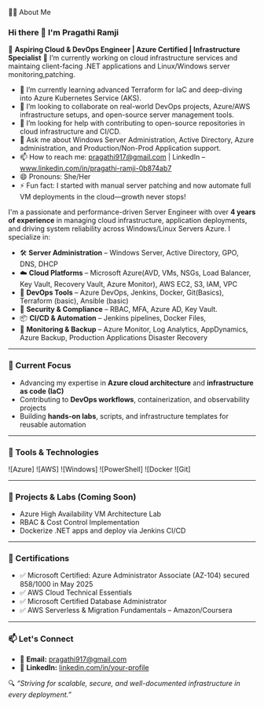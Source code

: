  🙋‍♀️ About Me
### Hi there 👋 I'm Pragathi Ramji

🚀 **Aspiring Cloud & DevOps Engineer | Azure Certified | Infrastructure Specialist**
🔭 I’m currently working on cloud infrastructure services and maintaing client-facing .NET applications and Linux/Windows server monitoring,patching.
- 🌱 I’m currently learning advanced Terraform for IaC and deep-diving into Azure Kubernetes Service (AKS).
- 👯 I’m looking to collaborate on real-world DevOps projects, Azure/AWS infrastructure setups, and open-source server management tools.
- 🤔 I’m looking for help with contributing to open-source repositories in cloud infrastructure and CI/CD.
- 💬 Ask me about Windows Server Administration, Active Directory, Azure administration, and Production/Non-Prod Application support.
- 📫 How to reach me: pragathi917@gmail.com | LinkedIn – www.linkedin.com/in/pragathi-ramji-0b874ab7
- 😄 Pronouns: She/Her
- ⚡ Fun fact: I started with manual server patching and now automate full VM deployments in the cloud—growth never stops!

I'm a passionate and performance-driven Server Engineer with over **4 years of experience** in managing cloud infrastructure, application deployments, and driving system reliability across Windows/Linux Servers Azure. 
I specialize in:

- 🛠️ **Server Administration** – Windows Server, Active Directory, GPO, DNS, DHCP
- ☁️ **Cloud Platforms** – Microsoft Azure(AVD, VMs, NSGs, Load Balancer, Key Vault, Recovery Vault, Azure Monitor), AWS EC2, S3, IAM, VPC
- 🔧 **DevOps Tools** – Azure DevOps, Jenkins, Docker, Git(Basics), Terraform (basic), Ansible (basic)
- 🔐 **Security & Compliance** – RBAC, MFA, Azure AD, Key Vault.
- 📦 **CI/CD & Automation** – Jenkins pipelines, Docker Files, 
- 🧩 **Monitoring & Backup** – Azure Monitor, Log Analytics, AppDynamics, Azure Backup, Production Applications Disaster Recovery

---

### 📌 Current Focus

- Advancing my expertise in **Azure cloud architecture** and **infrastructure as code (IaC)**
- Contributing to **DevOps workflows**, containerization, and observability projects
- Building **hands-on labs**, scripts, and infrastructure templates for reusable automation

---

### 🧰 Tools & Technologies

![Azure]
![AWS]
![Windows]
![PowerShell]
![Docker
![Git]

---

### 🧪 Projects & Labs (Coming Soon)

* Azure High Availability VM Architecture Lab  
* RBAC & Cost Control Implementation  
* Dockerize .NET apps and deploy via Jenkins CI/CD

---

### 📜 Certifications

- ✅ Microsoft Certified: Azure Administrator Associate (AZ-104) secured 858/1000 in May 2025
- ✅ AWS Cloud Technical Essentials
- ✅ Microsoft Certified Database Administrator
- ✅	AWS Serverless & Migration Fundamentals – Amazon/Coursera

---

### 📫 Let's Connect

- 📧 **Email:** pragathi917@gmail.com  
- 💼 **LinkedIn:** [linkedin.com/in/your-profile](https://www.linkedin.com) 

🔍 *“Striving for scalable, secure, and well-documented infrastructure in every deployment.”*


